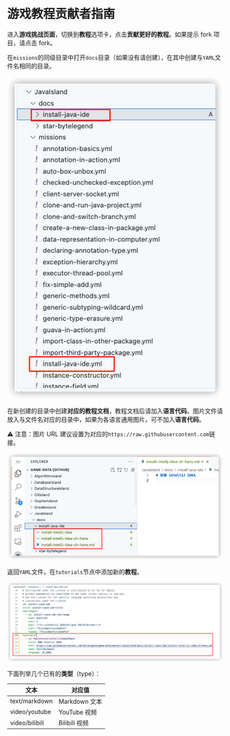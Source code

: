 # 游戏教程贡献者指南

进入**游戏挑战页面**，切换到**教程**选项卡，点击**贡献更好的教程**。如果提示 fork 项目，请点击 fork。

在`missions`的同级目录中打开`docs`目录（如果没有请创建），在其中创建与`YAML`文件名相同的目录。

![Same name folder with YAML file](https://raw.githubusercontent.com/ByteLegend/ByteLegend/master/docs/images/same-name-folder-with-yaml-file.png)

在新创建的目录中创建**对应的教程文档**，教程文档后请加入**语言代码**。图片文件请放入与文件名对应的目录中，如果为各语言通用图片，可不加入**语言代码**。

⚠️ 注意：图片 URL 建议设置为对应的`https://raw.githubusercontent.com`链接。

![Create tutorials](https://raw.githubusercontent.com/ByteLegend/ByteLegend/master/docs/images/create-tutorials.png)

返回`YAML`文件，在`tutorials`节点中添加新的**教程**。

![Add tutorials to YAML file](https://raw.githubusercontent.com/ByteLegend/ByteLegend/master/docs/images/add-tutorials-to-yaml-file.png)

下面列举几个已有的**类型**（type）：

| 文本           | 对应值        |
| -------------- | ------------- |
| text/markdown  | Markdown 文本 |
| video/youtube  | YouTube 视频  |
| video/bilibili | Bilibili 视频 |
